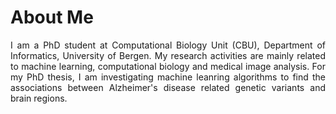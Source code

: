 # About Me

<p style="text-align: justify"> I am a PhD student at Computational Biology Unit (CBU), Department of Informatics, University of Bergen. My research activities are mainly related to machine learning, computational biology and medical image analysis. For my PhD thesis, I am investigating machine leanring algorithms to find the associations between Alzheimer's disease related genetic variants and brain regions.
</p>

